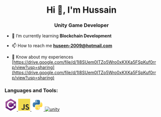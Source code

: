 <h1 align="center">Hi 👋, I'm Hussain</h1>
<h3 align="center">Unity Game Developer</h3>

- 🌱 I’m currently learning **Blockchain Development**

- 📫 How to reach me **huseen-2009@hotmail.com**

- 📄 Know about my experiences [https://drive.google.com/file/d/1I8SUem0ITZo5Wro0xKXKa5FSpKuf0rrp/view?usp=sharing](https://drive.google.com/file/d/1I8SUem0ITZo5Wro0xKXKa5FSpKuf0rrp/view?usp=sharing)

<p align="left">
</p>

<h3 align="left">Languages and Tools:</h3>
<p align="left"> <a href="https://www.w3schools.com/cs/" target="_blank" rel="noreferrer"> <img src="https://raw.githubusercontent.com/devicons/devicon/master/icons/csharp/csharp-original.svg" alt="csharp" width="40" height="40"/> </a> <a href="https://developer.mozilla.org/en-US/docs/Web/JavaScript" target="_blank" rel="noreferrer"> <img src="https://raw.githubusercontent.com/devicons/devicon/master/icons/javascript/javascript-original.svg" alt="javascript" width="40" height="40"/> </a> <a href="https://www.python.org" target="_blank" rel="noreferrer"> <img src="https://raw.githubusercontent.com/devicons/devicon/master/icons/python/python-original.svg" alt="python" width="40" height="40"/> </a> <a href="https://unity.com/" target="_blank" rel="noreferrer"> <img src="https://www.vectorlogo.zone/logos/unity3d/unity3d-icon.svg" alt="unity" width="40" height="40"/> </a> </p>
